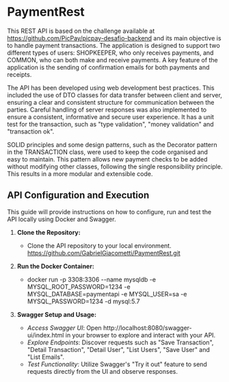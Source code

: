 # PaymentRest
This REST API is based on the challenge available at https://github.com/PicPay/picpay-desafio-backend and its main objective is to handle payment transactions. The application is designed to support two different types of users: SHOPKEEPER, who only receives payments, and COMMON, who can both make and receive payments. A key feature of the application is the sending of confirmation emails for both payments and receipts.

The API has been developed using web development best practices. This included the use of DTO classes for data transfer between client and server, ensuring a clear and consistent structure for communication between the parties. Careful handling of server responses was also implemented to ensure a consistent, informative and secure user experience. It has a unit test for the transaction, such as "type validation", "money validation" and "transaction ok".

SOLID principles and some design patterns, such as the Decorator pattern in the TRANSACTION class, were used to keep the code organised and easy to maintain. This pattern allows new payment checks to be added without modifying other classes, following the single responsibility principle. This results in a more modular and extensible code.


## API Configuration and Execution

This guide will provide instructions on how to configure, run and test the API locally using Docker and Swagger.

1. **Clone the Repository:**    
   - Clone the API repository to your local environment.
   https://github.com/GabrielGiacometti/PaymentRest.git  

2. **Run the Docker Container:**        
   - docker run -p 3308:3306 --name mysqldb -e MYSQL_ROOT_PASSWORD=1234 -e MYSQL_DATABASE=paymentapi -e MYSQL_USER=sa -e MYSQL_PASSWORD=1234 -d mysql:5.7  

3. **Swagger Setup and Usage:**    
   - *Access Swagger UI*: Open http://localhost:8080/swagger-ui/index.html in your browser to explore and interact with your API.  
   - *Explore Endpoints*: Discover requests such as "Save Transaction", "Detail Transaction", "Detail User", "List Users", "Save User" and "List Emails".  
   - *Test Functionality*: Utilize Swagger's "Try it out" feature to send requests directly from the UI and observe responses.  
   



